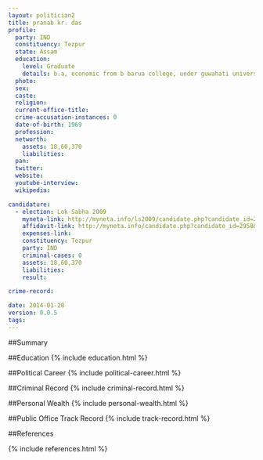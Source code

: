 ```yaml
---
layout: politician2
title: pranab kr. das
profile: 
  party: IND
  constituency: Tezpur
  state: Assam
  education: 
    level: Graduate
    details: b.a, economic from b barua college, under guwahati university, journalism "( diploma ) from jamia millia university, delhi
  photo: 
  sex: 
  caste: 
  religion: 
  current-office-title: 
  crime-accusation-instances: 0
  date-of-birth: 1969
  profession: 
  networth: 
    assets: 18,60,370
    liabilities: 
  pan: 
  twitter: 
  website: 
  youtube-interview: 
  wikipedia: 

candidature: 
  - election: Lok Sabha 2009
    myneta-link: http://myneta.info/ls2009/candidate.php?candidate_id=2958
    affidavit-link: http://myneta.info/candidate.php?candidate_id=2958&scan=original
    expenses-link: 
    constituency: Tezpur 
    party: IND
    criminal-cases: 0
    assets: 18,60,370
    liabilities: 
    result:  

crime-record: 

date: 2014-01-28
version: 0.0.5
tags: 
---
```

##Summary


##Education
{% include education.html %}


##Political Career
{% include political-career.html %}


##Criminal Record
{% include criminal-record.html %}


##Personal Wealth
{% include personal-wealth.html %}


##Public Office Track Record
{% include track-record.html %}


##References


{% include references.html %}